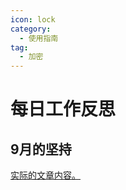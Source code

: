 ```yaml
---
icon: lock
category:
  - 使用指南
tag:
  - 加密
---
```


# 每日工作反思
## 9月的坚持
[实际的文章内容。](https://www.yuque.com/u21806931/ylzhwm/mg9avduk0utsc5xd#fcpoE)



